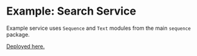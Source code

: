 # Example: Search Service

Example service uses `Sequence` and `Text` modules from the main `sequence` package.

[Deployed here.](https://ic.rocks/principal/d3ip4-saaaa-aaaae-aaa2q-cai)
